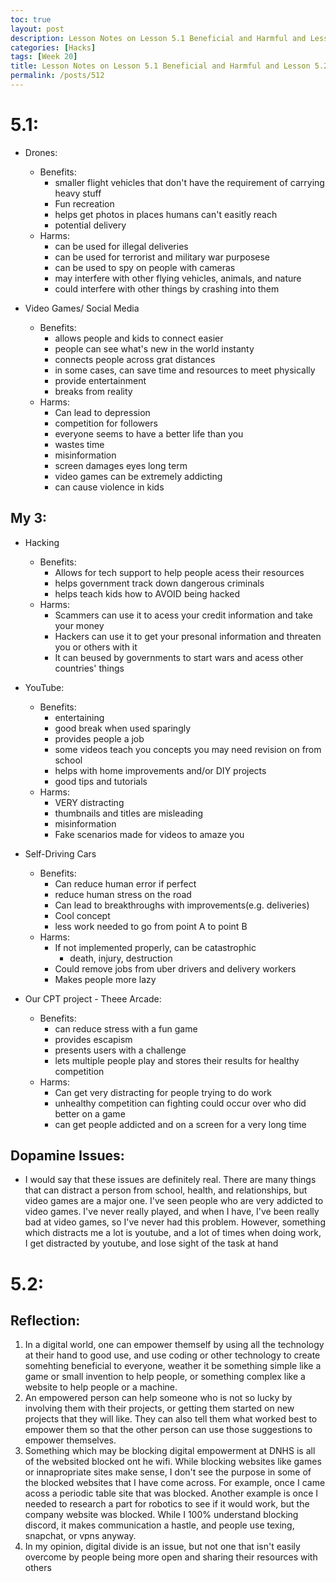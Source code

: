 ```yaml
---
toc: true
layout: post
description: Lesson Notes on Lesson 5.1 Beneficial and Harmful and Lesson 5.2 Digital Divide
categories: [Hacks]
tags: [Week 20]
title: Lesson Notes on Lesson 5.1 Beneficial and Harmful and Lesson 5.2 Digital Divide
permalink: /posts/512
---
```

# 5.1:

- Drones:
  - Benefits:
    - smaller flight vehicles that don't have the requirement of carrying heavy stuff
    - Fun recreation
    - helps get photos in places humans can't easitly reach
    - potential delivery
  - Harms:
    - can be used for illegal deliveries
    - can be used for terrorist and military war purposese
    - can be used to spy on people with cameras
    - may interfere with other flying vehicles, animals, and nature
    - could interfere with other things by crashing into them
  
- Video Games/ Social Media
  - Benefits:
    - allows people and kids to connect easier
    - people can see what's new in the world instanty
    - connects people across grat distances
    - in some cases, can save time and resources to meet physically
    - provide entertainment
    - breaks from reality
  - Harms:
    - Can lead to depression
    - competition for followers
    - everyone seems to have a better life than you
    - wastes time
    - misinformation
    - screen damages eyes long term
    - video games can be extremely addicting
    - can cause violence in kids

## My 3:
- Hacking
  - Benefits:
    - Allows for tech support to help people acess their resources
    - helps government track down dangerous criminals
    - helps teach kids how to AVOID being hacked
  - Harms:
    - Scammers can use it to acess your credit information and take your money
    - Hackers can use it to get your presonal information and threaten you or others with it
    - It can beused by governments to start wars and acess other countries' things

- YouTube:
  - Benefits:
    - entertaining
    - good break when used sparingly
    - provides people a job
    - some videos teach you concepts you may need revision on from school
    - helps with home improvements and/or DIY projects
    - good tips and tutorials
  - Harms:
    - VERY distracting
    - thumbnails and titles are misleading
    - misinformation
    - Fake scenarios made for videos to amaze you

- Self-Driving Cars
  - Benefits:
    - Can reduce human error if perfect
    - reduce human stress on the road
    -  Can lead to breakthroughs with improvements(e.g. deliveries)
    -  Cool concept
    -  less work needed to go from point A to point B
  - Harms:
    -  If not implemented properly, can be catastrophic
       -  death, injury, destruction
    - Could remove jobs from uber drivers and delivery workers
    - Makes people more lazy

- Our CPT project - Theee Arcade:
  - Benefits:
    - can reduce stress with a fun game
    - provides escapism
    - presents users with a challenge
    - lets multiple people play and stores their results for healthy competition
  - Harms:
    - Can get very distracting for people trying to do work
    - unhealthy competition can fighting could occur over who did better on a game
    - can get people addicted and on a screen for a very long time
  
## Dopamine Issues:
- I would say that these issues are definitely real. There are many things that can distract a person from school, health, and relationships, but video games are a major one. I've seen people who are very addicted to video games. I've never really played, and when I have, I've been really bad at video games, so I've never had this problem. However, something which distracts me a lot is youtube, and a lot of times when doing work, I get distracted by youtube, and lose sight of the task at hand

# 5.2:
## Reflection:
1. In a digital world, one can empower themself by using all the technology at their hand to good use, and use coding or other technology to create somehting beneficial to everyone, weather it be something simple like a game or small invention to help people, or something complex like a website to help people or a machine.
2. An empowered person can help someone who is not so lucky by involving them with their projects, or getting them started on new projects that they will like. They can also tell them what worked best to empower them so that the other person can use those suggestions to empower themselves.
3. Something which may be blocking digital empowerment at DNHS is all of the websited blocked ont he wifi. While blocking websites like games or innapropriate sites make sense, I don't see the purpose in some of the blocked websites that I have come across. For example, once I came acoss a periodic table site that was blocked. Another example is once I needed to research a part for robotics to see if it would work, but the company website was blocked. While I 100% understand blocking discord, it makes communication a hastle, and people use texing, snapchat, or vpns anyway.
4. In my opinion, digital divide is an issue, but not one that isn't easily overcome by people being more open and sharing their resources with others



